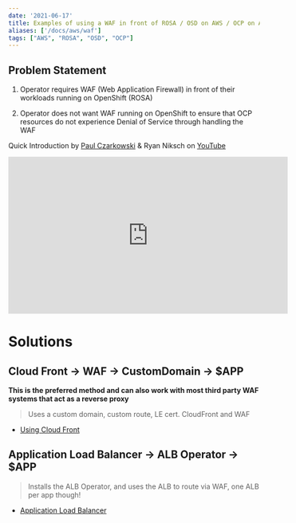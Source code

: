 ```yaml
---
date: '2021-06-17'
title: Examples of using a WAF in front of ROSA / OSD on AWS / OCP on AWS
aliases: ['/docs/aws/waf']
tags: ["AWS", "ROSA", "OSD", "OCP"]
---
```

## Problem Statement

1. Operator requires WAF (Web Application Firewall) in front of their workloads running on OpenShift (ROSA)

1. Operator does not want WAF running on OpenShift to ensure that OCP resources do not experience Denial of Service through handling the WAF

Quick Introduction by [Paul Czarkowski](https://twitter.com/pczarkowski) & Ryan Niksch on [YouTube](https://youtu.be/-HorEsl2ho4)

<iframe width="560" height="315" src="https://www.youtube.com/embed/-HorEsl2ho4" title="YouTube video player" frameborder="0" allow="accelerometer; autoplay; clipboard-write; encrypted-media; gyroscope; picture-in-picture" allowfullscreen></iframe>

# Solutions

## Cloud Front -> WAF -> CustomDomain -> $APP

**This is the preferred method and can also work with most third party WAF systems that act as a reverse proxy**

> Uses a custom domain, custom route, LE cert. CloudFront and WAF

* [Using Cloud Front](./cloud-front)

## Application Load Balancer -> ALB Operator -> $APP

> Installs the ALB Operator, and uses the ALB to route via WAF, one ALB per app though!

* [Application Load Balancer](./alb)

